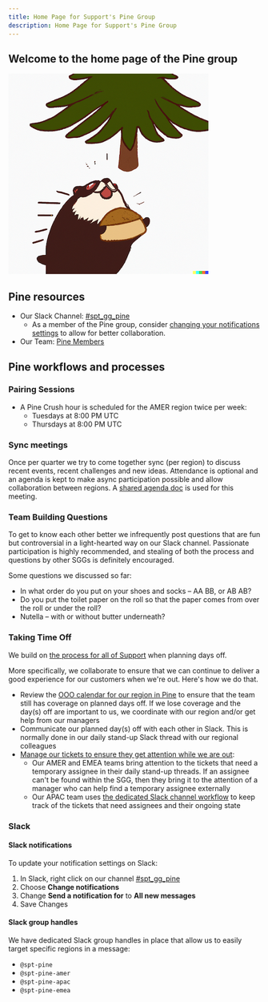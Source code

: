 ```yaml
---
title: Home Page for Support's Pine Group
description: Home Page for Support's Pine Group
---
```


## Welcome to the home page of the Pine group

![a triumphant tanuki holding bread over its head under a pine tree](pine.png)

## Pine resources

- Our Slack Channel: [#spt_gg_pine](https://gitlab.slack.com/archives/C02SAEW4B24)
  - As a member of the Pine group, consider [changing your notifications settings](#slack-notifications) to allow for better collaboration.
- Our Team: [Pine Members](https://gitlab-com.gitlab.io/support/team/sgg.html?search=pine)

## Pine workflows and processes

### Pairing Sessions

 - A Pine Crush hour is scheduled for the AMER region twice per week:
   - Tuesdays at 8:00 PM UTC
   - Thursdays at 8:00 PM UTC

### Sync meetings

Once per quarter we try to come together sync (per region) to discuss recent events, recent challenges and new ideas. Attendance is optional and an agenda is kept to make async participation possible and allow collaboration between regions. A [shared agenda doc](https://docs.google.com/document/d/1RICHdl1qhd5HLZvZiDkKKufi_Gi9MzV3bx9eu0zAYsU/edit) is used for this meeting.

### Team Building Questions

To get to know each other better we infrequently post questions that are fun but controversial in a light-hearted way on our Slack channel. Passionate participation is highly recommended, and stealing of both the process and questions by other SGGs is definitely encouraged.

Some questions we discussed so far:

 - In what order do you put on your shoes and socks – AA BB, or AB AB?
 - Do you put the toilet paper on the roll so that the paper comes from over the roll or under the roll?
 - Nutella – with or without butter underneath?

### Taking Time Off

We build on [the process for all of Support](../../../support-time-off.html) when planning days off.

More specifically, we collaborate to ensure that we
can continue to deliver a good experience for our customers when we're
out. Here's how we do that.

- Review the [OOO calendar for our region in Pine](../../../support-time-off.html#support-time-off-calendars)
  to ensure that the team still has coverage on planned days off. If we lose
  coverage and the day(s) off are important to us, we coordinate with our
  region and/or get help from our managers
- Communicate our planned day(s) off with each other in Slack.
  This is normally done in our daily stand-up Slack thread with our
  regional colleagues
- [Manage our tickets to ensure they get attention while we are out](../../../support-time-off.html#coverage-for-assigned-tickets):
  - Our AMER and EMEA teams bring attention to the tickets
    that need a temporary assignee in their daily stand-up threads. If an
    assignee can't be found within the SGG, then they bring it to the attention
    of a manager who can help find a temporary assignee externally
  - Our APAC team uses [the dedicated Slack channel workflow](../../../workflows/ooo-ticket-management/index.html#using-a-dedicated-slack-channel)
    to keep track of the tickets that need assignees and their ongoing state

### Slack

#### Slack notifications

To update your notification settings on Slack:
1. In Slack, right click on our channel [#spt_gg_pine](https://gitlab.slack.com/archives/C02SAEW4B24)
1. Choose **Change notifications**
1. Change **Send a notification for** to **All new messages**
1. Save Changes

#### Slack group handles

We have dedicated Slack group handles in place that allow us to easily target specific regions in a message:

 - `@spt-pine`
 - `@spt-pine-amer`
 - `@spt-pine-apac`
 - `@spt-pine-emea`
